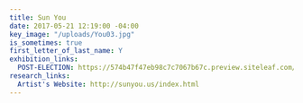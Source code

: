 ```yaml
---
title: Sun You
date: 2017-05-21 12:19:00 -04:00
key_image: "/uploads/You03.jpg"
is_sometimes: true
first_letter_of_last_name: Y
exhibition_links:
  POST-ELECTION: https://574b47f47eb98c7c7067b67c.preview.siteleaf.com/space/post-election-show.html
research_links:
  Artist's Website: http://sunyou.us/index.html
---
```


